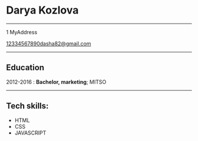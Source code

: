 Darya Kozlova
============

-------------------
1 MyAddress

12334567890dasha82@gmail.com

-------------------

Education
---------

2012-2016 
:   **Bachelor, marketing**; MITSO

-------------------
Tech skills:
---------
 * HTML
 * CSS
 * JAVASCRIPT
